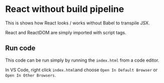 # React without build pipeline

This is shows how React looks / works without Babel to transpile JSX.

React and ReactDOM are simply imported with script tags.  

## Run code

This code can be run simply by running the `index.html` from a code editor. 

In VS Code, right click `index.html`and choose `Open In Default Browser` or `Open In Other Browsers`.
